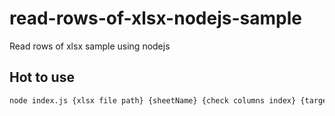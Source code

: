 # read-rows-of-xlsx-nodejs-sample
Read rows of xlsx sample using nodejs



## Hot to use

```bash
node index.js {xlsx file path} {sheetName} {check columns index} {target item name}
```

